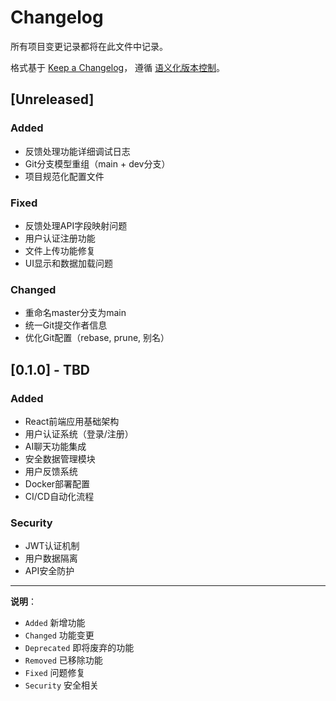# Changelog

所有项目变更记录都将在此文件中记录。

格式基于 [Keep a Changelog](https://keepachangelog.com/zh-CN/1.0.0/)，
遵循 [语义化版本控制](https://semver.org/lang/zh-CN/)。

## [Unreleased]

### Added
- 反馈处理功能详细调试日志
- Git分支模型重组（main + dev分支）
- 项目规范化配置文件

### Fixed
- 反馈处理API字段映射问题
- 用户认证注册功能
- 文件上传功能修复
- UI显示和数据加载问题

### Changed
- 重命名master分支为main
- 统一Git提交作者信息
- 优化Git配置（rebase, prune, 别名）

## [0.1.0] - TBD

### Added
- React前端应用基础架构
- 用户认证系统（登录/注册）
- AI聊天功能集成
- 安全数据管理模块
- 用户反馈系统
- Docker部署配置
- CI/CD自动化流程

### Security
- JWT认证机制
- 用户数据隔离
- API安全防护

---

**说明**：
- `Added` 新增功能
- `Changed` 功能变更
- `Deprecated` 即将废弃的功能
- `Removed` 已移除功能
- `Fixed` 问题修复
- `Security` 安全相关